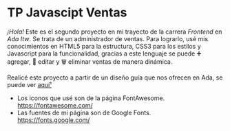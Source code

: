 # TP Javascipt Ventas
 _¡Hola!_ Este es el segundo proyecto en mi trayecto de la carrera _Frontend_ en _Ada Itw_. Se trata de un administrador de ventas. Para lograrlo, usé mis conocimientos en HTML5 para la estructura, CSS3 para los estilos y Javascript para la funcionalidad, gracias a este lenguaje se puede ➕ agregar, 🔄 editar y 🗑️ eliminar ventas de manera dinámica.
 
Realicé este proyecto a partir de un diseño guía que nos ofrecen en Ada, 
se puede ver [aquí¹](https://11va-frontend-online.adaitw.org/doc/modulo4.pdf)

* Los iconos que usé son de la página FontAwesome. https://fontawesome.com/
* Las fuentes de mi página son de Google Fonts. https://fonts.google.com/


